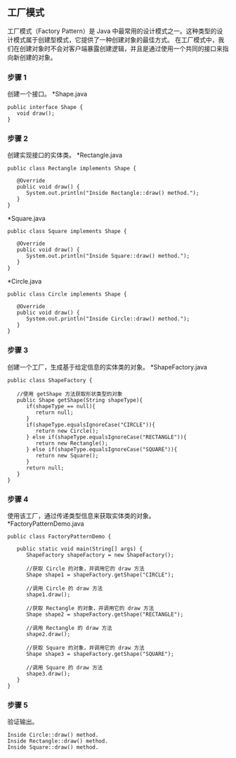 
## 工厂模式
工厂模式（Factory Pattern）是 Java 中最常用的设计模式之一。这种类型的设计模式属于创建型模式，它提供了一种创建对象的最佳方式。
在工厂模式中，我们在创建对象时不会对客户端暴露创建逻辑，并且是通过使用一个共同的接口来指向新创建的对象。
### 步骤 1
创建一个接口。
*Shape.java
```
public interface Shape {
   void draw();
}
```
### 步骤 2
创建实现接口的实体类。
*Rectangle.java
```
public class Rectangle implements Shape {

   @Override
   public void draw() {
      System.out.println("Inside Rectangle::draw() method.");
   }
}
```
*Square.java
```
public class Square implements Shape {

   @Override
   public void draw() {
      System.out.println("Inside Square::draw() method.");
   }
}
```
*Circle.java
```
public class Circle implements Shape {

   @Override
   public void draw() {
      System.out.println("Inside Circle::draw() method.");
   }
}
```
### 步骤 3
创建一个工厂，生成基于给定信息的实体类的对象。
*ShapeFactory.java
```
public class ShapeFactory {
    
   //使用 getShape 方法获取形状类型的对象
   public Shape getShape(String shapeType){
      if(shapeType == null){
         return null;
      }        
      if(shapeType.equalsIgnoreCase("CIRCLE")){
         return new Circle();
      } else if(shapeType.equalsIgnoreCase("RECTANGLE")){
         return new Rectangle();
      } else if(shapeType.equalsIgnoreCase("SQUARE")){
         return new Square();
      }
      return null;
   }
}
```
### 步骤 4
使用该工厂，通过传递类型信息来获取实体类的对象。
*FactoryPatternDemo.java
```
public class FactoryPatternDemo {

   public static void main(String[] args) {
      ShapeFactory shapeFactory = new ShapeFactory();

      //获取 Circle 的对象，并调用它的 draw 方法
      Shape shape1 = shapeFactory.getShape("CIRCLE");

      //调用 Circle 的 draw 方法
      shape1.draw();

      //获取 Rectangle 的对象，并调用它的 draw 方法
      Shape shape2 = shapeFactory.getShape("RECTANGLE");

      //调用 Rectangle 的 draw 方法
      shape2.draw();

      //获取 Square 的对象，并调用它的 draw 方法
      Shape shape3 = shapeFactory.getShape("SQUARE");

      //调用 Square 的 draw 方法
      shape3.draw();
   }
}
```
### 步骤 5
验证输出。
```
Inside Circle::draw() method.
Inside Rectangle::draw() method.
Inside Square::draw() method.
```
